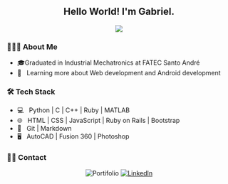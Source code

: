 <h2 align="center" > Hello World! I'm Gabriel.</h2>
<p align="center"> <img src="https://media2.giphy.com/media/l0He4nkyI5cMhXzvW/200.gif"></p>

<h3> 👨🏻‍💻 About Me </h3>

- 🎓Graduated in Industrial Mechatronics at FATEC Santo André
- 🌱 &nbsp; Learning more about Web development and Android development

<h3>🛠 Tech Stack</h3>

- 💻 &nbsp; Python | C | C++ | Ruby | MATLAB
- 🌐 &nbsp; HTML | CSS | JavaScript | Ruby on Rails | Bootstrap
- 🔧 &nbsp; Git | Markdown
- 🖥 &nbsp; AutoCAD | Fusion 360 | Photoshop

<h3> 🤝🏻 Contact </h3>
<p align="center">
<img alt="Portifolio" src="https://img.shields.io/badge/Portifolio-In%20Progress-orange?style=flat-square&logo=google-chrome">
<a href="https://www.linkedin.com/in/gabriel-sugai-14126b192/"><img alt="LinkedIn" src="https://img.shields.io/badge/LinkedIn-Gabriel%20Sugai-blue?style=flat-square&logo=linkedin"></a>
</p>
